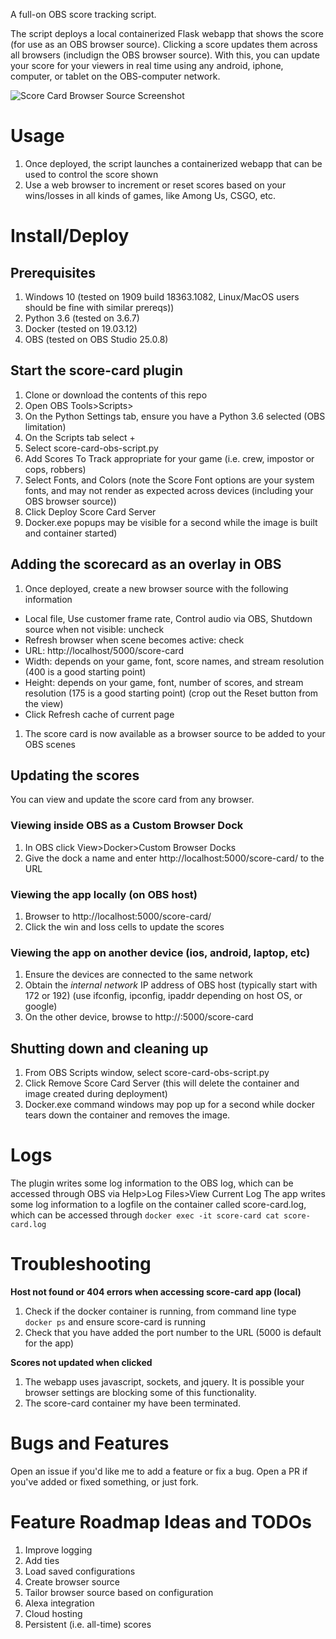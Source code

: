 A full-on OBS score tracking script.

The script deploys a local containerized Flask webapp that shows the score (for use as an OBS browser source). Clicking a score updates them across all browsers (includign the OBS browser source). With this, you can update your score for your viewers in real time using any android, iphone, computer, or tablet on the OBS-computer network.

![Score Card Browser Source Screenshot](https://raw.githubusercontent.com/Miscolored/obs-score-card-app/master/img/screenshot.PNG)

# Usage
1. Once deployed, the script launches a containerized webapp that can be used to control the score shown
1. Use a web browser to increment or reset scores based on your wins/losses in all kinds of games, like Among Us, CSGO, etc.

# Install/Deploy
## Prerequisites
1. Windows 10 (tested on 1909 build 18363.1082, Linux/MacOS users should be fine with similar prereqs))
1. Python 3.6 (tested on 3.6.7)
1. Docker (tested on 19.03.12)
1. OBS (tested on OBS Studio 25.0.8)

## Start the score-card plugin
1. Clone or download the contents of this repo
1. Open OBS Tools>Scripts>
1. On the Python Settings tab, ensure you have a Python 3.6 selected (OBS limitation)
1. On the Scripts tab select +
1. Select score-card-obs-script.py
1. Add Scores To Track appropriate for your game (i.e. crew, impostor or cops, robbers)
1. Select Fonts, and Colors (note the Score Font options are your system fonts, and may not render as expected across devices (including your OBS browser source))
1. Click Deploy Score Card Server
1. Docker.exe popups may be visible for a second while the image is built and container started)

## Adding the scorecard as an overlay in OBS
1. Once deployed, create a new browser source with the following information
  * Local file, Use customer frame rate, Control audio via OBS, Shutdown source when not visible: uncheck
  * Refresh browser when scene becomes active: check
  * URL:  http://localhost/5000/score-card
  * Width: depends on your game, font, score names, and stream resolution (400 is a good starting point)
  * Height: depends on your game, font, number of scores, and stream resolution (175 is a good starting point) (crop out the Reset button from the view)
  * Click Refresh cache of current page
1. The score card is now available as a browser source to be added to your OBS scenes

## Updating the scores
You can view and update the score card from any browser.

### Viewing inside OBS as a Custom Browser Dock
1. In OBS click View>Docker>Custom Browser Docks
1. Give the dock a name and enter http://localhost:5000/score-card/ to the URL

### Viewing the app locally (on OBS host)
1. Browser to http://localhost:5000/score-card/
1. Click the win and loss cells to update the scores

### Viewing the app on another device (ios, android, laptop, etc)
1. Ensure the devices are connected to the same network
1. Obtain the _internal network_ IP address of OBS host (typically start with 172 or 192) (use ifconfig, ipconfig, ipaddr depending on host OS, or google)
1. On the other device, browse to http://<OBS HOST IP>:5000/score-card

## Shutting down and cleaning up
1. From OBS Scripts window, select score-card-obs-script.py
1. Click Remove Score Card Server (this will delete the container and image created during deployment)
1. Docker.exe command windows may pop up for a second while docker tears down the container and removes the image.

# Logs
The plugin writes some log information to the OBS log, which can be accessed through OBS via Help>Log Files>View Current Log
The app writes some log information to a logfile on the container called score-card.log, which can be accessed through `docker exec -it score-card cat score-card.log`

# Troubleshooting
**Host not found or 404 errors when accessing score-card app (local)**
1. Check if the docker container is running, from command line type `docker ps` and ensure score-card is running
1. Check that you have added the port number to the URL (5000 is default for the app)

**Scores not updated when clicked**
1. The webapp uses javascript, sockets, and jquery. It is possible your browser settings are blocking some of this functionality.
1. The score-card container my have been terminated.

# Bugs and Features
Open an issue if you'd like me to add a feature or fix a bug.
Open a PR if you've added or fixed something, or just fork.

# Feature Roadmap Ideas and TODOs
1. Improve logging
1. Add ties
1. Load saved configurations
1. Create browser source
  1. Tailor browser source based on configuration
1. Alexa integration
1. Cloud hosting
1. Persistent (i.e. all-time) scores